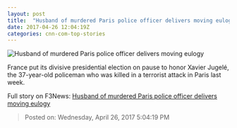 ```yaml
---
layout: post
title:  "Husband of murdered Paris police officer delivers moving eulogy"
date: 2017-04-26 12:04:19Z
categories: cnn-com-top-stories
---
```


![Husband of murdered Paris police officer delivers moving eulogy](http://i2.cdn.cnn.com/cnnnext/dam/assets/170426113459-01-xavier-jugele-funeral-0425-super-tease.jpg)

France put its divisive presidential election on pause to honor Xavier Jugelé, the 37-year-old policeman who was killed in a terrorist attack in Paris last week.


Full story on F3News: [Husband of murdered Paris police officer delivers moving eulogy](http://www.f3nws.com/n/pphfG)

> Posted on: Wednesday, April 26, 2017 5:04:19 PM
